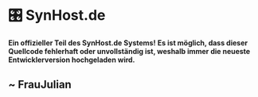 # 🎛 SynHost.de

**Ein offizieller Teil des SynHost.de Systems!**
**Es ist möglich, dass dieser Quellcode fehlerhaft oder unvollständig ist, weshalb immer die neueste Entwicklerversion hochgeladen wird.**

## ~ FrauJulian
